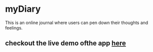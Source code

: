# myDiary

This is an online journal where users can pen down their thoughts and feelings.

## checkout the live demo ofthe app [here](https://owezzy.github.io/myDiary/)
